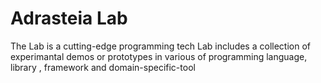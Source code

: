 # Adrasteia Lab
The Lab is a cutting-edge programming tech Lab includes
a collection of experimantal demos or prototypes in various of programming language, library , framework and domain-specific-tool
